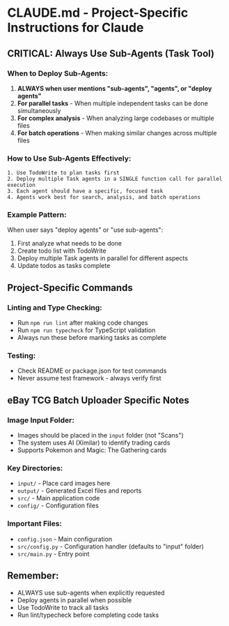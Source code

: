 # CLAUDE.md - Project-Specific Instructions for Claude

## CRITICAL: Always Use Sub-Agents (Task Tool)

### When to Deploy Sub-Agents:
1. **ALWAYS when user mentions "sub-agents", "agents", or "deploy agents"**
2. **For parallel tasks** - When multiple independent tasks can be done simultaneously
3. **For complex analysis** - When analyzing large codebases or multiple files
4. **For batch operations** - When making similar changes across multiple files

### How to Use Sub-Agents Effectively:
```
1. Use TodoWrite to plan tasks first
2. Deploy multiple Task agents in a SINGLE function call for parallel execution
3. Each agent should have a specific, focused task
4. Agents work best for search, analysis, and batch operations
```

### Example Pattern:
When user says "deploy agents" or "use sub-agents":
1. First analyze what needs to be done
2. Create todo list with TodoWrite
3. Deploy multiple Task agents in parallel for different aspects
4. Update todos as tasks complete

## Project-Specific Commands

### Linting and Type Checking:
- Run `npm run lint` after making code changes
- Run `npm run typecheck` for TypeScript validation
- Always run these before marking tasks as complete

### Testing:
- Check README or package.json for test commands
- Never assume test framework - always verify first

## eBay TCG Batch Uploader Specific Notes

### Image Input Folder:
- Images should be placed in the `input` folder (not "Scans")
- The system uses AI (Ximilar) to identify trading cards
- Supports Pokemon and Magic: The Gathering cards

### Key Directories:
- `input/` - Place card images here
- `output/` - Generated Excel files and reports
- `src/` - Main application code
- `config/` - Configuration files

### Important Files:
- `config.json` - Main configuration
- `src/config.py` - Configuration handler (defaults to "input" folder)
- `src/main.py` - Entry point

## Remember:
- ALWAYS use sub-agents when explicitly requested
- Deploy agents in parallel when possible
- Use TodoWrite to track all tasks
- Run lint/typecheck before completing code tasks